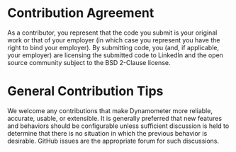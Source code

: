Contribution Agreement
======================

As a contributor, you represent that the code you submit is your original work or
that of your employer (in which case you represent you have the right to bind your
employer). By submitting code, you (and, if applicable, your employer) are
licensing the submitted code to LinkedIn and the open source community subject to
the BSD 2-Clause license.

General Contribution Tips
=========================

We welcome any contributions that make Dynamometer more reliable, accurate, usable,
or extensible. It is generally preferred that new features and behaviors should be
configurable unless sufficient discussion is held to determine that there is no
situation in which the previous behavior is desirable. GitHub issues are the
appropriate forum for such discussions.
